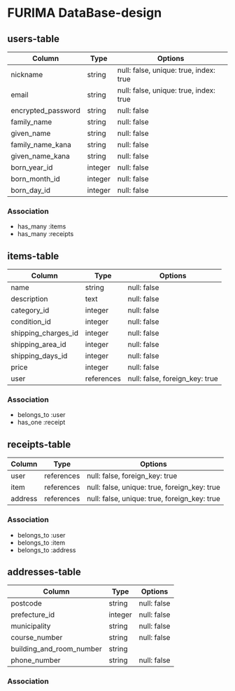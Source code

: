 # FURIMA DataBase-design


## users-table
|Column            |Type   |Options                               |
|------------------|-------|--------------------------------------|
|nickname          |string |null: false, unique: true, index: true|
|email             |string |null: false, unique: true, index: true|
|encrypted_password|string |null: false                           |
|family_name       |string |null: false                           |
|given_name        |string |null: false                           |
|family_name_kana  |string |null: false                           |
|given_name_kana   |string |null: false                           |
|born_year_id      |integer|null: false                           |
|born_month_id     |integer|null: false                           |
|born_day_id       |integer|null: false                           |

### Association
- has_many :items
- has_many :receipts


## items-table
|Column             |Type      |Options                       |
|-------------------|----------|------------------------------|
|name               |string    |null: false                   |
|description        |text      |null: false                   |
|category_id        |integer   |null: false                   |
|condition_id       |integer   |null: false                   |
|shipping_charges_id|integer   |null: false                   |
|shipping_area_id   |integer   |null: false                   |
|shipping_days_id   |integer   |null: false                   |
|price              |integer   |null: false                   |
|user               |references|null: false, foreign_key: true|

### Association
- belongs_to :user
- has_one :receipt


## receipts-table
|Column |Type      |Options                                     |
|-------|----------|--------------------------------------------|
|user   |references|null: false, foreign_key: true              |
|item   |references|null: false, unique: true, foreign_key: true|
|address|references|null: false, unique: true, foreign_key: true|

### Association
- belongs_to :user
- belongs_to :item
- belongs_to :address


## addresses-table
|Column                  |Type   |Options    |
|------------------------|-------|-----------|
|postcode                |string |null: false|
|prefecture_id           |integer|null: false|
|municipality            |string |null: false|
|course_number           |string |null: false|
|building_and_room_number|string |           |
|phone_number            |string |null: false|

### Association
